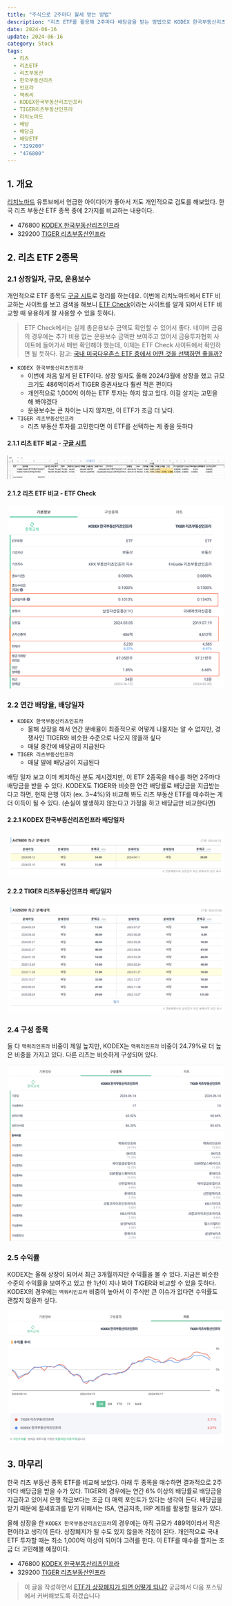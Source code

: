 ```yaml
---
title: "주식으로 2주마다 월세 받는 방법"
description: "리츠 ETF를 활용해 2주마다 배당금을 받는 방법으로 KODEX 한국부동산리츠인프라(매월 중순 배당)와 TIGER 리츠부동산인프라(매월 말 배당) 두 종목의 상장일자, 규모, 운용보수, 연간 배당율, 구성종목(맥쿼리인프라 중심)을 비교 분석합니다."
date: 2024-06-16
update: 2024-06-16
category: Stock
tags:
  - 리츠
  - 리츠ETF
  - 리츠부동산
  - 한국부동산리츠
  - 인프라
  - 맥쿼리
  - KODEX한국부동산리츠인프라
  - TIGER리츠부동산인프라
  - 리치노마드
  - 배당
  - 배당금
  - 배당ETF
  - "329200"
  - "476800"
---
```


## 1. 개요

[리치노마드](https://www.youtube.com/watch?v=qu9mhDmZ1SA) 유튜브에서 언급한 아이디어가 좋아서 저도 개인적으로 검토를 해보았다. 한국 리츠 부동산 ETF 종목 중에 2가지를 비교하는 내용이다.

- 476800	[KODEX 한국부동산리츠인프라](https://finance.naver.com/item/main.naver?code=476800)
- 329200	[TIGER 리츠부동산인프라](https://finance.naver.com/item/main.naver?code=329200)

## 2. 리츠 ETF 2종목



### 2.1 상장일자, 규모, 운용보수

개인적으로 ETF 종목도 [구글 시트](https://docs.google.com/spreadsheets/d/11kbUc6UClddhaStg6biPkQhFeC8ssGRITeYg1ZDxu8s/edit?gid=2061047286#gid=2061047286)로 정리를 하는데요. 이번에 리치노마드에서 ETF 비교하는 사이트를 보고 검색을 해보니 [ETF Check](https://www.etfcheck.co.kr/mobile/etpitem/476800/compare?compCode[]=329200)이라는 사이트를 알게 되어서 ETF 비교할 때 유용하게 잘 사용할 수 있을 듯하다.

> ETF Check에서는 실제 총운용보수 금액도 확인할 수 있어서 좋다. 네이버 금융의 경우에는 추가 비용 없는 운용보수 금액만 보여주고 있어서 금융투자협회 사이트에 들어가서 매번 확인해야 했는데, 이제는 ETF Check 사이트에서 확인하면 될 듯하다. 
> 참고: [국내 미국다우존스 ETF 중에서 어떤 것을 선택하면 좋을까?](https://stock.advenoh.pe.kr/국내-미국다우존스-etf중에서-어떤-것을-선택하면-좋을까/)

- `KODEX 한국부동산리츠인프라`
  - 이번에 처음 알게 된 ETF이다. 상장 일자도 올해 2024/3월에 상장을 했고 규모 크기도 486억이라서 TIGER 증권사보다 훨씬 적은 편이다
  - 개인적으로 1,000억 이하는 ETF 투자는 하지 않고 있다. 이걸 살지는 고민을 해 봐야겠다
  - 운용보수는 큰 차이는 나지 않지만, 이 ETF가 조금 더 낮다.
- `TIGER 리츠부동산인프라`
  - 리츠 부동산 투자를 고민한다면 이 ETF를 선택하는 게 좋을 듯하다



#### 2.1.1 리츠 ETF 비교 - [구글 시트](https://docs.google.com/spreadsheets/d/11kbUc6UClddhaStg6biPkQhFeC8ssGRITeYg1ZDxu8s/edit?gid=2061047286#gid=2061047286)

![리츠 ETF 비교 - 구글 시트](image-20240616155125176.png)



#### 2.1.2 리츠 ETF 비교 - ETF Check

![리츠 ETF 비교 - ETF Check](image-20240616155133283.png)



### 2.2 연간 배당율, 배당일자

- `KODEX 한국부동산리츠인프라`
  - 올해 상장을 해서 연간 분배율이 최종적으로 어떻게 나올지는 알 수 없지만, 경쟁사인 TIGER와 비슷한 수준으로 나오지 않을까 싶다
  - 매달 중간에 배당금이 지급된다
- `TIGER 리츠부동산인프라`
  - 매달 말에 배당금이 지급된다

배당 일자 보고 이미 케치하신 분도 계시겠지만, 이 ETF 2종목을 매수를 하면 2주마다 배당금을 받을 수 있다. KODEX도 TIGER와 비슷한 연간 배당률로 배당금을 지급받는다고 하면, 현재 은행 이자 (ex. 3~4%)와 비교해 봐도 리츠 부동산 ETF를 매수하는 게 더 이득이 될 수 있다. (손실이 발생하지 않는다고 가정을 하고 배당금만 비교한다면)

#### 2.2.1 KODEX 한국부동산리츠인프라 배당일자

![KODEX 한국부동산리츠인프라 배당일자](image-20240616155142243.png)

#### 2.2.2 TIGER 리츠부동산인프라 배당일자

![TIGER 리츠부동산인프라 배당일자](image-20240616155148074.png)

### 2.4 구성 종목

둘 다 `맥쿼리인프라` 비중이 제일 높지만, KODEX는 `맥쿼리인프라` 비중이 24.79%로 더 높은 비중을 가지고 있다. 다른 리츠는 비슷하게 구성되어 있다.

![구성 종목 비교](image-20240616155200604.png)

### 2.5 수익률

KODEX는 올해 상장이 되어서 최근 3개월까지만 수익률을 볼 수 있다. 지금은 비슷한 수준의 수익률을 보여주고 있고 한 1년이 지나 봐야 TIGER와 비교할 수 있을 듯하다. KODEX의 경우에는 `맥쿼리인프라` 비중이 높아서 이 주식만 큰 이슈가 없다면 수익률도 괜찮지 않을까 싶다.

![수익률 비교](image-20240616155210740.png)

## 3. 마무리

한국 리츠 부동산 종목 ETF를 비교해 보았다. 아래 두 종목을 매수하면 결과적으로 2주마다 배당금을 받을 수가 있다. TIGER의 경우에는 연간 6% 이상의 배당률로 배당금을 지급하고 있어서 은행 적금보다는 조금 더 매력 포인트가 있다는 생각이 든다. 배당금을 받기 때문에 절세효과를 받기 위해서는 ISA, 연금저축, IRP 계좌를 활용할 필요가 있다.

올해 상장을 한 `KODEX 한국부동산리츠인프라`의 경우에는 아직 규모가 489억이라서 작은 편이라고 생각이 든다. 상장폐지가 될 수도 있지 않을까 걱정이 된다. 개인적으로 국내 ETF 투자할 때는 최소 1,000억 이상이 되어야 고려를 한다. 이 ETF를 매수를 할지는 조금 더 고민해볼 예정이다.

- 476800	[KODEX 한국부동산리츠인프라](https://finance.naver.com/item/main.naver?code=476800)
- 329200	[TIGER 리츠부동산인프라](https://finance.naver.com/item/main.naver?code=329200)

> 이 글을 작성하면서 [ETF가 상장폐지가 되면 어떻게 되나?](https://stock.advenoh.pe.kr/etf-상장폐지가-되면-어떻게-되나/) 궁금해서 다음 포스팅에서 커버해보도록 하겠습니다
